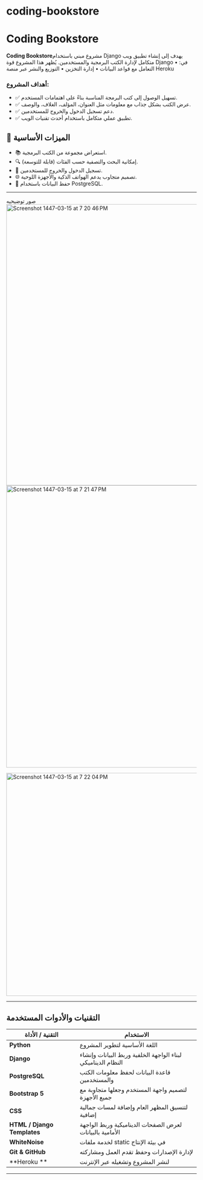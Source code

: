# coding-bookstore
# Coding Bookstore

**Coding Bookstore**مشروع مبني باستخدام Django يهدف إلى إنشاء تطبيق ويب متكامل لإدارة الكتب البرمجية والمستخدمين.
يُظهر هذا المشروع قوة Django في:
	•	التعامل مع قواعد البيانات
	•	إدارة التخزين
	•	التوزيع والنشر عبر منصة Heroku



### أهداف المشروع:

- ✅ تسهيل الوصول إلى كتب البرمجة المناسبة بناءً على اهتمامات المستخدم.
- ✅ عرض الكتب بشكل جذاب مع معلومات مثل العنوان، المؤلف، الغلاف، والوصف.
- ✅ دعم تسجيل الدخول والخروج للمستخدمين.
- ✅ تطبيق عملي متكامل باستخدام أحدث تقنيات الويب.


## 🧠 الميزات الأساسية

- 📚 استعراض مجموعة من الكتب البرمجية.
- 🔍 إمكانية البحث والتصفية حسب الفئات (قابلة للتوسعة).
- 🔐 تسجيل الدخول والخروج للمستخدمين.
- 🌐 تصميم متجاوب يدعم الهواتف الذكية والأجهزة اللوحية.
- 💾 حفظ البيانات باستخدام PostgreSQL.


---
صور توضيحيه
<img width="1014" height="741" alt="Screenshot 1447-03-15 at 7 20 46 PM" src="https://github.com/user-attachments/assets/7776f2c5-21d5-4e40-8189-75049fe1d8b7" />
<img width="1018" height="744" alt="Screenshot 1447-03-15 at 7 21 47 PM" src="https://github.com/user-attachments/assets/55f9e244-57a5-4fb8-8577-f65affd10a13" />


<img width="1006" height="588" alt="Screenshot 1447-03-15 at 7 22 04 PM" src="https://github.com/user-attachments/assets/04f97cb9-7883-4fd5-b64d-5cf0f517f304" />




---

## التقنيات والأدوات المستخدمة

| التقنية / الأداة           | الاستخدام                                                                       |
|----------------------------|----------------------------------------------------------------------------------|
| **Python**                 | اللغة الأساسية لتطوير المشروع                                                  |
| **Django**                 | لبناء الواجهة الخلفية وربط البيانات وإنشاء النظام الديناميكي                    |
| **PostgreSQL**             | قاعدة البيانات لحفظ معلومات الكتب والمستخدمين                                  |
| **Bootstrap 5**            | لتصميم واجهة المستخدم وجعلها متجاوبة مع جميع الأجهزة                            |
| **CSS**                    | لتنسيق المظهر العام وإضافة لمسات جمالية إضافية                                 |
| **HTML / Django Templates**| لعرض الصفحات الديناميكية وربط الواجهة الأمامية بالبيانات                        |
| **WhiteNoise**             | لخدمة ملفات static في بيئة الإنتاج                                               |
| **Git & GitHub**           | لإدارة الإصدارات وحفظ تقدم العمل ومشاركته                                       |
| **Heroku **       | لنشر المشروع وتشغيله عبر الإنترنت                                                |

---
